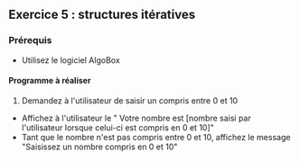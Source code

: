 ## Exercice 5 : structures itératives

### Prérequis

- Utilisez le logiciel AlgoBox

#### Programme à réaliser

1. Demandez à l'utilisateur de saisir un compris entre 0 et 10
- Affichez à l'utilisateur le " Votre nombre est [nombre saisi par l'utilisateur lorsque celui-ci est compris en 0 et 10]"
- Tant que le nombre n'est pas compris entre 0 et 10, affichez le message "Saisissez un nombre compris en 0 et 10"